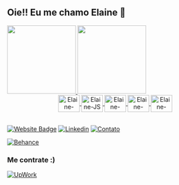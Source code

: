 ## Oie!! Eu me chamo Elaine 👋 

<div align="center" style="display: inline-block">
  <a href="https://github.com/elainefs">
  <img height="160em" src="https://github-readme-stats.vercel.app/api?username=elainefs&show_icons=true&theme=tokyonight&include_all_commits=true&count_private=true"/>
    <img height="160em" src="https://github-readme-stats.vercel.app/api/top-langs/?username=elainefs&layout=compact&langs_count=7&theme=tokyonight"/>
</div><br>
  
<div align="center">
  <img align="center" alt="Elaine-CSS" height="40" width="50" src="https://cdn.jsdelivr.net/gh/devicons/devicon/icons/wordpress/wordpress-plain.svg">
  <img align="center" alt="Elaine-JS" height="40" width="50" src="https://cdn.jsdelivr.net/gh/devicons/devicon/icons/javascript/javascript-plain.svg">
  <img align="center" alt="Elaine-HTML" height="40" width="50" src="https://cdn.jsdelivr.net/gh/devicons/devicon/icons/html5/html5-original.svg">
  <img align="center" alt="Elaine-CSS" height="40" width="50" src="https://cdn.jsdelivr.net/gh/devicons/devicon/icons/css3/css3-original.svg">
  <img align="center" alt="Elaine-Python" height="40" width="50" src="https://cdn.jsdelivr.net/gh/devicons/devicon/icons/python/python-original.svg">
</div><br>

[![Website Badge](https://img.shields.io/badge/-elaineferreira.com.br-0d3d68?style=flat&logo=Google-Chrome&logoColor=white&link=https://felipecastrosales.com/)](https://elaineferreira.com.br)
[![Linkedin](https://img.shields.io/badge/LinkedIn-0077B5?style=flat&logo=linkedin&logoColor=white)](https://linkedin.com/in/elaineferreiras)
[![Contato](https://img.shields.io/badge/Contato-D14836?style=flat&logo=gmail&logoColor=white)](mailto:contato@elaineferreira.com.br)
  
[![Behance](https://img.shields.io/badge/-Behance-blue?style=flat&logo=behance&logoColor=white)](https://behance.net/elainefs_)
<!-- [![Dribble](https://img.shields.io/badge/Dribbble-EA4C89?style=flat&logo=dribbble&logoColor=white)](https://dribbble.com/elainefs_) -->
  
  
### Me contrate :)
[![UpWork](https://img.shields.io/badge/UpWork-6FDA44?style=for-the-badge&logo=Upwork&logoColor=white)](https://upwork.com/freelancers/~01dfa96c4b4fd3005d)


<!-- Themas: dark, radical, merko, gruvbox, tokyonight, onedark, cobalt, synthwave, highcontrast, dracula-->

